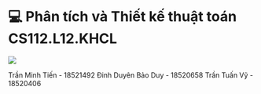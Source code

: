 # 💻 Phân tích và Thiết kế thuật toán CS112.L12.KHCL

![](https://portal.uit.edu.vn/Styles/profi/images/logo186x150.png)

Trần Minh Tiến - 18521492
Đinh Duyên Bảo Duy - 18520658
Trần Tuấn Vỹ - 18520406
